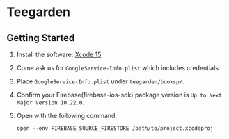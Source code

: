 # Teegarden

## Getting Started

1. Install the software: [Xcode 15](https://developer.apple.com/download/all/?q=Xcode)

2. Come ask us for `GoogleService-Info.plist` which includes credentials.

3. Place `GoogleService-Info.plist` under `teegarden/booksp/`.

4. Confirm your Firebase(firebase-ios-sdk) package version is `Up to Next Major Version 10.22.0`.

5. Open with the following command.

    ```open --env FIREBASE_SOURCE_FIRESTORE /path/to/project.xcodeproj```
